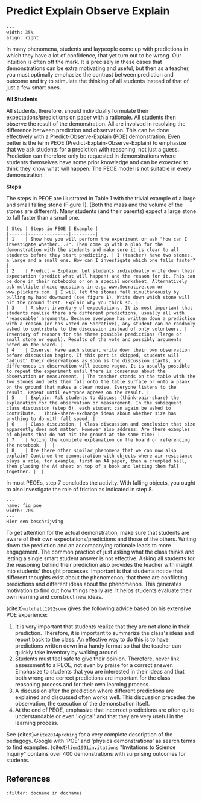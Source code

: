# Predict Explain Observe Explain

<div style="clear: both;">

```{figure} ../figures/busy.png
---
width: 35%
align: right
```

</div>


In many phenomena, students and laypeople come up with predictions in which they have a lot of confidence, that yet turn out to be wrong. Our intuition is often off the mark. It is precisely in these cases that demonstrations can be extra motivating and useful, but then as a teacher, you must optimally emphasize the contrast between prediction and outcome and try to stimulate the thinking of all students instead of that of just a few smart ones.

**All Students**

All students, therefore, should individually formulate their expectations/predictions on paper with a rationale. All students then observe the result of the demonstration. All are involved in resolving the difference between prediction and observation. This can be done effectively with a Predict-Observe-Explain (POE) demonstration. Even better is the term PEOE (Predict-Explain-Observe-Explain) to emphasize that we ask students for a prediction with reasoning, not just a guess. Prediction can therefore only be requested in demonstrations where students themselves have some prior knowledge and can be exoected to think they know what will happen. The PEOE model is not suitable in every demonstration.

**Steps**

The steps in PEOE are illustrated in Table 1 with the trivial example of a large and small falling stone (Figure 1). (Both the mass and the volume of the stones are different). Many students (and their parents) expect a large stone to fall faster than a small one.


```{table} The various steps in the PEOE approach
| Step | Steps in PEOE | Example |
|------|---------------|---------|
| 1    | Show how you will perform the experiment or ask "how can I investigate whether...?". Then come up with a plan for the demonstration with the students and make sure it is clear to all students before they start predicting. | I (teacher) have two stones, a large and a small one. How can I investigate which one falls faster? |
| 2    | Predict – Explain: Let students individually write down their expectation (predict what will happen) and the reason for it. This can be done in their notebooks or on a special worksheet. Alternatively ask multiple-choice questions in e.g. www.Socrative.com or www.plickers.com. | I will let the stones fall simultaneously by pulling my hand downward (see figure 1). Write down which stone will hit the ground first. Explain why you think so. |
| 3    | A short inventory of expectations. It is most important that students realize there are different predictions, usually all with 'reasonable' arguments. Because everyone has written down a prediction with a reason (or has voted on Socrative), any student can be randomly asked to contribute to the discussion instead of only volunteers. | Inventory of reasons for the three possible predictions (large or small stone or equal). Results of the vote and possibly arguments noted on the board. |
| 4    | Observe: Have each student write down their own observation before discussion begins. If this part is skipped, students will 'adjust' their observations as soon as the discussion starts, and differences in observation will become vague. It is usually possible to repeat the experiment until there is consensus about the observation or measurement. | The teacher stands on the table with the two stones and lets them fall onto the table surface or onto a plank on the ground that makes a clear noise. Everyone listens to the result. Repeat until everyone agrees on the result. |
| 5    | Explain: Ask students to discuss (think-pair-share) the explanation for the observation or measurement. In the subsequent class discussion (step 6), each student can again be asked to contribute. | Think-share-exchange ideas about whether size has anything to do with fall speed. |
| 6    | Class discussion. | Class discussion and conclusion that size apparently does not matter. However also address: Are there examples of objects that do not hit the ground at the same time? |
| 7    | Noting the complete explanation on the board or referencing the notebook. |  |
| 8    | Are there other similar phenomena that we can now also explain? Continue the demonstration with objects where air resistance plays a role, for example, first an A4 paper, then a crumpled ball, then placing the A4 sheet on top of a book and letting them fall together. |  |

```

In most PEOEs, step 7 concludes the activity. With falling objects, you ought to also investigate the role of friction as indicated in step 8.


``` {figure} Figures/POE.PNG
---
name: fig_poe
width: 70%
---
Hier een beschrijving
```
To get attention for the actual demonstration, make sure that students are aware of their own expectations/predictions and those of the others. Writing down the prediction and an accompanying rationale leads to more engagement. The common practice of just asking what the class thinks and letting a single smart student answer is not effective. Asking all students for the reasoning behind their prediction also provides the teacher with insight into students' thought processes. Important is that students notice that different thoughts exist about the phenomenon; that there are conflicting predictions and different ideas about the phenomenon. This generates motivation to find out how things really are. It helps students evaluate their own learning and construct new ideas.

{cite:t}`mitchell1992some` gives the following advice based on his extensive POE experience:

1.  It is very important that students realize that they are not alone in their prediction. Therefore, it is important to summarize the class's ideas and report back to the class. An effective way to do this is to have predictions written down in a handy format so that the teacher can quickly take inventory by walking around.
2.  Students must feel safe to give their opinion. Therefore, never link assessment to a PEOE, not even by praise for a correct answer. Emphasize to students that you are interested in their ideas and that both wrong and correct predictions are important for the class reasoning process    and for their own learning process.
3. A discussion after the prediction where different predictions are explained and discussed often works well. This discussion precedes the observation, the execution of the demonstration itself.
4. At the end of PEOE, emphasize that incorrect predictions are often quite understandable or even 'logical' and that they are very useful in the learning process.

See {cite:t}`white2014probing` for a very complete description of the pedagogy. Google with 'POE' and 'physics demonstrations' as search terms to find examples. {cite:t}`liem1991invitations` "Invitations to Science Inquiry" contains over 400 demonstrations with surprising outcomes for students.

## References
```{bibliography}
:filter: docname in docnames
```
